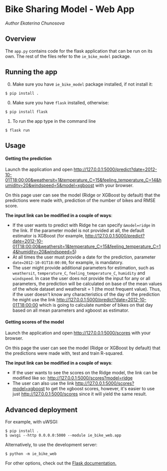 # Bike Sharing Model - Web App
*Author Ekaterina Chunosova*

## Overview

The `app.py` contains code for the flask application that can be run on its own. The rest of the files refer to the `ie_bike_model` package.

## Running the app

0. Make sure you have  `ie_bike_model` package installed, if not install it:  

```
$ pip install .
```

0. Make sure you have `flask` installed, otherwise:

```
$ pip install flask
```
1. To run the app type in the command line

```
$ flask run
```

## Usage

#### Getting the prediction
Launch the application and open http://127.0.0.1:5000/predict?date=2012-10-01T18:00:00&weathersit=1&temperature_C=15&feeling_temperature_C=14&humidity=20&windspeed=5&model=xgboost with your browser.

On this page user can see the model (Ridge or XGBoost by default) that the predictions were made with, prediction of the number of bikes and RMSE score.

**The input link can be modified in a couple of ways**:
- If the user wants to predict with Ridge he can specify `&model=ridge` in the link. If the parameter model is not provided at all, the default estimator is XGBoost (for example, http://127.0.0.1:5000/predict?date=2012-10-01T18:00:00&weathersit=1&temperature_C=15&feeling_temperature_C=14&humidity=20&windspeed=5)
- At all times the user must provide a date for the prediction, parameter `date=2012-10-01T18:00:00`, for example, is mandatory.
- The user might provide additional parameters for estimation, such as `weathersit`, `temperature_C`, `feeling_temperature_C`, `humidity` and `windspeed`. In case the user does not provide the input for any or all parameters, the prediction will be calculated on base of the mean values of the whole dataset and weathersit = 1 (the most frequent value). Thus, if the user doesn't know any characteristics of the day of the prediction he might use the link http://127.0.0.1:5000/predict?date=2012-10-01T18:00:00 which is going to calculate number of bikes on that day based on all mean parameters and xgboost as estimator.

#### Getting scores of the model
Launch the application and open http://127.0.0.1:5000/scores with your browser.

On this page the user can see the model (Ridge or XGBoost by default) that the predictions were made with, test and train R-squared.

**The input link can be modified in a couple of ways**:
- If the user wants to see the scores on the Ridge model, the link can be modified like so: http://127.0.0.1:5000/scores?model=ridge
- The user can also use the link http://127.0.0.1:5000/scores?model=xgboost to get the xgboost scores, however, it's easier to use just http://127.0.0.1:5000/scores since it will yield the same result.

## Advanced deployment

For example, with uWSGI:
```
$ pip install .
$ uwsgi --http 0.0.0.0:5000 --module ie_bike_web.app
```

Alternatively, to use the development server:
```
$ python -m ie_bike_web
```
For other options, check out the [Flask documentation.](https://flask.palletsprojects.com/en/1.1.x/deploying/)
